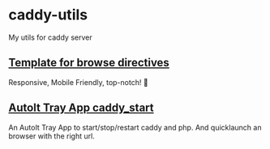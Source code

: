 # caddy-utils
My utils for caddy server


## [Template for browse directives](https://github.com/sinky/caddy-utils/tree/master/browse_tpl)
Responsive, Mobile Friendly, top-notch! :rocket:

## [AutoIt Tray App caddy_start](https://github.com/sinky/caddy-utils/tree/master/caddy_start)
An AutoIt Tray App to start/stop/restart caddy and php. And quicklaunch an browser with the right url.
